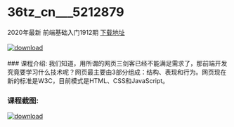 # 36tz_cn___5212879
2020年最新 前端基础入门1912期
[下载地址](http://www.36tz.cn/article/5212879 "下载地址")
<br/></br>[![download](http://36tz.cn/muke_img/2020_05_2-43-300x217.png "下载地址")](http://www.36tz.cn/article/5212879 "下载地址")
<br/></br>### 课程介绍:
我们知道，用所谓的网页三剑客已经不能满足需求了，那前端开发究竟要学习什么技术呢？网页最主要由3部分组成：结构、表现和行为。网页现在新的标准是W3C，目前模式是HTML、CSS和JavaScript。

### 课程截图:
[![download](http://36tz.cn/muke_img/2020_05_1-47.png "下载地址")](http://www.36tz.cn/article/5212879 "下载地址")

